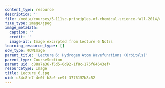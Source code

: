 ```yaml
---
content_type: resource
description: ''
file: /media/courses/5-111sc-principles-of-chemical-science-fall-2014/c34c8fe74e0fb8e9ce9f3776157b8c52_Lecture_6.jpg
file_type: image/jpeg
image_metadata:
  caption: ''
  credit: ''
  image-alt: Image excerpted from Lecture 6 Notes
learning_resource_types: []
ocw_type: OCWImage
parent_title: 'Lecture 6: Hydrogen Atom Wavefunctions (Orbitals)'
parent_type: CourseSection
parent_uid: c88a7a36-f1d5-0d92-1f8c-175f64643ef4
resourcetype: Image
title: Lecture_6.jpg
uid: c34c8fe7-4e0f-b8e9-ce9f-3776157b8c52
---
```

